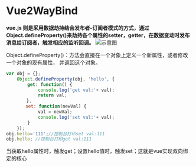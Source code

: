 # Vue2WayBind

**vue.js 则是采用数据劫持结合发布者-订阅者模式的方式，通过Object.defineProperty()来劫持各个属性的setter，getter，在数据变动时发布消息给订阅者，触发相应的监听回调。**
![示意图](https://github.com/ChrisLuckComes/Vue2WayBind/blob/master/img/20180330144401803.png)


Object.defineProperty()：方法会直接在一个对象上定义一个新属性，或者修改一个对象的现有属性， 并返回这个对象。
```javascript
var obj = {};
    Object.defineProperty(obj, 'hello', {
        get: function() {
            console.log('get val:'+ val);
            return val;
     　 },
    　　set: function(newVal) {
            val = newVal;
            console.log('set val:'+ val);
        }
    });
obj.hello='111';//控制台打印set val:111
obj.hello; //控制台打印get val:111
```
当获取hello属性时，触发get；设置hello值时，触发set；这就是vue实现双向绑定的核心
